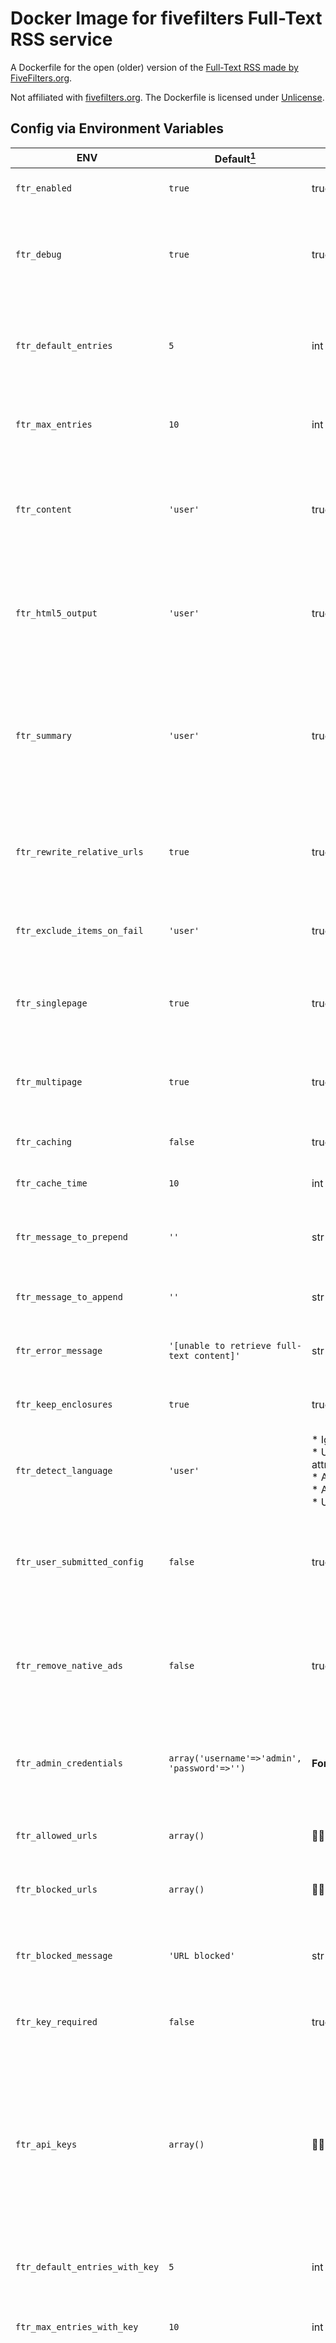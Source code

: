 # Docker Image for fivefilters Full-Text RSS service

<!---![Docker build and push](https://github.com/.../workflows/.../badge.svg)
![Number of Image Pulls](https://img.shields.io/docker/pulls/...)
![Image size](https://img.shields.io/docker/image-size/...) --->

A Dockerfile for the open (older) version of the [Full-Text RSS made by FiveFilters.org](https://www.fivefilters.org/full-text-rss/).

<!--- Since this old version is running on PHP 7.3 (where the security support is running out on 6 Dec 2021) additional protection measures are recommended! -->

Not affiliated with [fivefilters.org](http://fivefilters.org/). The Dockerfile is licensed under [Unlicense](LICENSE).


## Config via Environment Variables

| **ENV**                        	| **Default**[^1]                              	| **Accepted**                                                                                                                                                                                                                        	| **Description**                                                                                                                                                                                                                                                                                                                                                                                                            	|
|--------------------------------	|----------------------------------------------	|-------------------------------------------------------------------------------------------------------------------------------------------------------------------------------------------------------------------------------------	|----------------------------------------------------------------------------------------------------------------------------------------------------------------------------------------------------------------------------------------------------------------------------------------------------------------------------------------------------------------------------------------------------------------------------	|
| `ftr_enabled`                  	| `true`                                       	| true/false                                                                                                                                                                                                                          	| Set this to false if you want to disable the service.                                                                                                                                                                                                                                                                                                                                                                      	|
| `ftr_debug`                    	| `true`                                       	| true/'user'/'admin'/'false'                                                                                                                                                                                                         	| Enable or disable debugging. When enabled, debugging works by passing &debug to the makefulltextfeed.php querystring.                                                                                                                                                                                                                                                                                                      	|
| `ftr_default_entries`          	| `5`                                          	| int                                                                                                                                                                                                                                 	| The number of feed items to process when no API key is supplied and no &max=x value is supplied in the querystring.                                                                                                                                                                                                                                                                                                        	|
| `ftr_max_entries`              	| `10`                                         	| int                                                                                                                                                                                                                                 	| The maximum number of feed items to process when no access key is supplied.                                                                                                                                                                                                                                                                                                                                                	|
| `ftr_content`                  	| `'user'`                                     	| true/false/'user'                                                                                                                                                                                                                   	| By default Full-Text RSS includes the extracted content in the output. You can exclude this from the output by passing '&content=0' in the querystring.                                                                                                                                                                                                                                                                    	|
| `ftr_html5_output`             	| `'user'`                                     	| true/false/'user'                                                                                                                                                                                                                   	| Full-Text RSS used to rely on libxml to output HTML extracted from a web page. Since version 3.8 we use HTML5-PHP by default.                                                                                                                                                                                                                                                                                              	|
| `ftr_summary`                  	| `'user'`                                     	| true/false/'user'                                                                                                                                                                                                                   	| By default Full-Text RSS does not include excerpts in the output. You can enable this by passing '&summary=1' in the querystring. This will include a plain text excerpt from the extracted content.                                                                                                                                                                                                                       	|
| `ftr_rewrite_relative_urls`    	| `true`                                       	| true/false                                                                                                                                                                                                                          	| With this enabled relative URLs found in the extracted content block are automatically rewritten as absolute URLs.                                                                                                                                                                                                                                                                                                         	|
| `ftr_exclude_items_on_fail`    	| `'user'`                                     	| true/false/'user'                                                                                                                                                                                                                   	| Excludes items from the resulting feed if we cannot extract any content from the item URL.                                                                                                                                                                                                                                                                                                                                 	|
| `ftr_singlepage`               	| `true`                                       	| true/false                                                                                                                                                                                                                          	| If enabled, we will try to follow single page links (e.g. print view) on multi-page articles (if defined in a site config file).                                                                                                                                                                                                                                                                                           	|
| `ftr_multipage`                	| `true`                                       	| true/false                                                                                                                                                                                                                          	| If enabled, we will try to follow next page links on multi-page articles (if defined in a site config file).                                                                                                                                                                                                                                                                                                               	|
| `ftr_caching`                  	| `false`                                      	| true/false                                                                                                                                                                                                                          	| Enable this if you'd like to cache results on disk.                                                                                                                                                                                                                                                                                                                                                                        	|
| `ftr_cache_time`               	| `10`                                         	| int                                                                                                                                                                                                                                 	| How long should a response be cached (minutes)?                                                                                                                                                                                                                                                                                                                                                                            	|
| `ftr_message_to_prepend`       	| `''`                                         	| str                                                                                                                                                                                                                                 	| HTML to insert at the beginning of each feed item when no access key is supplied.                                                                                                                                                                                                                                                                                                                                          	|
| `ftr_message_to_append`        	| `''`                                         	| str                                                                                                                                                                                                                                 	| HTML to insert at the end of each feed item when no access key is supplied.                                                                                                                                                                                                                                                                                                                                                	|
| `ftr_error_message`            	| `'[unable to retrieve full-text content]'`   	| str                                                                                                                                                                                                                                 	| Error message when content extraction fails (without access key)                                                                                                                                                                                                                                                                                                                                                           	|
| `ftr_keep_enclosures`          	| `true`                                       	| true/false                                                                                                                                                                                                                          	| If enabled, we will try to preserve enclosures if present.                                                                                                                                                                                                                                                                                                                                                                 	|
| `ftr_detect_language`          	| `'user'`                                     	|  * Ignore language: 0<br> * Use article/feed metadata (e.g. HTML lang attribute): 1<br> * As above, but guess if not present: 2<br> * Always guess: 3<br> * User decides: 'user'                                                    	| Should we try and find/guess the language of the article being processed?                                                                                                                                                                                                                                                                                                                                                  	|
| `ftr_user_submitted_config`    	| `false`                                      	| true/false                                                                                                                                                                                                                          	| If enabled, a user can submit site config rules directly in the request using the siteconfig request parameter. Disabled (false) by default.                                                                                                                                                                                                                                                                               	|
| `ftr_remove_native_ads`        	| `false`                                      	| true/false                                                                                                                                                                                                                          	| Many news sites now carry native advertising - articles which have been paid for by a corporation to promote their brand or product.                                                                                                                                                                                                                                                                                       	|
| `ftr_admin_credentials`        	| `array('username'=>'admin', 'password'=>'')` 	| **Format like this:** admin:my-secret-password                                                                                                                                                                                      	| Certain pages/actions, e.g. updating site patterns with our online tool, will require admin credentials.                                                                                                                                                                                                                                                                                                                   	|
| `ftr_allowed_urls`             	| `array()`                                    	| 🤷‍♂️                                                                                                                                                                                                                                  	| List of URLs (or parts of a URL) which the service will accept.                                                                                                                                                                                                                                                                                                                                                            	|
| `ftr_blocked_urls`             	| `array()`                                    	| 🤷‍♂️                                                                                                                                                                                                                                  	| List of URLs (or parts of a URL) which the service will not accept.                                                                                                                                                                                                                                                                                                                                                        	|
| `ftr_blocked_message`          	| `'URL blocked'`                              	| str                                                                                                                                                                                                                                 	| If a request is blocked outright because of the two rules above, this is the message that is shown.                                                                                                                                                                                                                                                                                                                        	|
| `ftr_key_required`             	| `false`                                      	| true/false                                                                                                                                                                                                                          	| Set this to true if you want to restrict access only to those with a key.                                                                                                                                                                                                                                                                                                                                                  	|
| `ftr_api_keys`                 	| `array()`                                    	| 🤷‍♂️                                                                                                                                                                                                                                  	| Keys let you group users - those with a key and those without - and restrict access to the service to those without a key. If you want everyone to access the service in the same way, you can leave the array below empty and ignore the access key options further down.                                                                                                                                                 	|
| `ftr_default_entries_with_key` 	| `5`                                          	| int                                                                                                                                                                                                                                 	| The number of feed items to process when a valid access key is supplied.                                                                                                                                                                                                                                                                                                                                                   	|
| `ftr_max_entries_with_key`     	| `10`                                         	| int                                                                                                                                                                                                                                 	| The maximum number of feed items to process when a valid access key is supplied.                                                                                                                                                                                                                                                                                                                                           	|
| `ftr_xss_filter`               	| `'user'`                                     	| true/false/'user'                                                                                                                                                                                                                   	| We have not enabled this by default because we assume the majority of our users do not display the HTML retrieved by Full-Text RSS in a web page without further processing. If you subscribe to our generated feeds in your news reader application, it should, if it's good software, already filter the resulting HTML for XSS attacks, making it redundant for Full-Text RSS do the same.                              	|
| `ftr_favour_effective_url`     	| `'user'`                                     	| true/false/'user'                                                                                                                                                                                                                   	| When we extract content for feed items, we often end up at a different URL than the one in the original feed. This is often a result of URL shorteners or tracking services being used by the feed publisher. We include the final (effective) URL we reached to get the content inside the dc:identifier field. If you enable this, we'll also use this URL in place of the original item URL in the new feed we produce. 	|
| `ftr_favour_feed_titles`       	| `'user'`                                     	| true/false/'user'                                                                                                                                                                                                                   	| By default, when processing feeds, we assume item titles in the feed have not been truncated. So after processing web pages, the extracted titles are not used in the generated feed.                                                                                                                                                                                                                                      	|
| `ftr_allowed_parsers`          	| `array('libxml', 'html5php')`                	| 🤷‍♂️                                                                                                                                                                                                                                  	| Full-Text RSS attempts to use PHP's libxml extension to process HTML. While fast, on some sites it may not always produce good results.                                                                                                                                                                                                                                                                                    	|
| `ftr_allow_parser_override`    	| `true`                                       	| true/false                                                                                                                                                                                                                          	| If enabled, user can pass &parser=html5php to override default parser.                                                                                                                                                                                                                                                                                                                                                     	|
| `ftr_cors`                     	| `false`                                      	| true/false                                                                                                                                                                                                                          	| If enabled we'll send the following HTTP header: `Access-Control-Allow-Origin: *`                                                                                                                                                                                                                                                                                                                                          	|
| `ftr_proxy_servers`            	| `array()`                                    	| 🤷‍♂️<br>array('example2'=>array('host'=>'127.0.0.1:8888', 'auth'=>'user:pass')                                                                                                                                                        	| You can specify proxy servers here and ask Full-Text RSS to  route HTTP requests through these servers. If no proxy server is listed, all requests will be made directly.                                                                                                                                                                                                                                                  	|
| `ftr_proxy`                    	| `true`                                       	|  * Disable: false (no proxy will be used)<br> * Named: specify which server should be used (e.g. 'example1')<br> * Random: true (default) a random one from the set above will be used each time Full-Text RSS is called.           	| How the proxy servers above should be used:                                                                                                                                                                                                                                                                                                                                                                                	|
| `ftr_allow_proxy_override`     	| `true`                                       	| true/false                                                                                                                                                                                                                          	| If enabled, user can disable or change the proxy server used.                                                                                                                                                                                                                                                                                                                                                              	|
| `ftr_apc`                      	| `true`                                       	| true/false                                                                                                                                                                                                                          	| If enabled we will store site config files (when requested for the first time) in APC's user cache. [Since there is no APC in this Dockerfile, this setting doesn't do anything.]                                                                                                                                                                                                                                          	|
| `ftr_smart_cache`              	| `true`                                       	| true/false                                                                                                                                                                                                                          	| With this option enabled we will not cache to disk immediately. We will store the cache key in APC and if it's requested again we will cache results to disk. Keys prefixed with 'cache.'                                                                                                                                                                                                                                  	|
| `ftr_cache_cleanup`            	| `100`                                        	| 0 = script will not clean cache (rename cachecleanup.php and use it for scheduled (e.g. cron) cache cleanup)<br>1 = clean cache everytime the script runs (not recommended)<br>100 = clean cache roughly once every 100 script runs 	| How often the cache is cleared.                                                                                                                                                                                                                                                                                                                                                                                            	|


[^1]: as of commit 384d52f